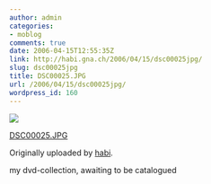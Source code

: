 ```yaml
---
author: admin
categories:
- moblog
comments: true
date: 2006-04-15T12:55:35Z
link: http://habi.gna.ch/2006/04/15/dsc00025jpg/
slug: dsc00025jpg
title: DSC00025.JPG
url: /2006/04/15/dsc00025jpg/
wordpress_id: 160
---
```


[![](http://static.flickr.com/45/128846202_ee73819ff3_m.jpg)](http://www.flickr.com/photos/habi/128846202/)
   

 
  [DSC00025.JPG](http://www.flickr.com/photos/habi/128846202/)
    

  Originally uploaded by [habi](http://www.flickr.com/people/habi/).
 



my dvd-collection, awaiting to be catalogued
  

